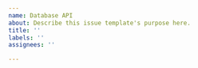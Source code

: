 ```yaml
---
name: Database API
about: Describe this issue template's purpose here.
title: ''
labels: ''
assignees: ''

---
```



